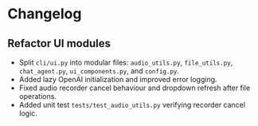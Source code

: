 # Changelog

## Refactor UI modules

- Split `cli/ui.py` into modular files: `audio_utils.py`, `file_utils.py`, `chat_agent.py`, `ui_components.py`, and `config.py`.
- Added lazy OpenAI initialization and improved error logging.
- Fixed audio recorder cancel behaviour and dropdown refresh after file operations.
- Added unit test `tests/test_audio_utils.py` verifying recorder cancel logic.
